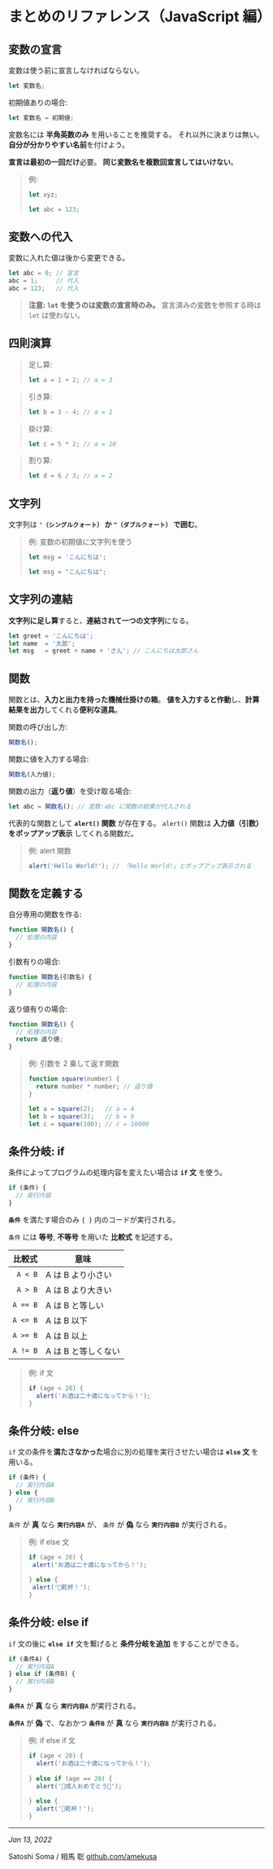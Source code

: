 # まとめのリファレンス（JavaScript 編）



## 変数の宣言

変数は使う前に宣言しなければならない。

```js
let 変数名;
```

初期値ありの場合:

```js
let 変数名 = 初期値;
```

変数名には **半角英数のみ** を用いることを推奨する。
それ以外に決まりは無い。**自分が分かりやすい名前**を付けよう。

**宣言は最初の一回だけ**必要。
**同じ変数名を複数回宣言してはいけない**。

> 例:
>
> ```js
> let xyz;
> ```
>
> ```js
> let abc = 123;
> ```



## 変数への代入

変数に入れた値は後から変更できる。

```js
let abc = 0; // 宣言
abc = 1;     // 代入
abc = 123;   // 代入
```

>  **注意:**
> **`let` を使うのは変数の宣言時のみ。**
> 宣言済みの変数を参照する時は `let` は使わない。



## 四則演算

> 足し算:
> ```js
> let a = 1 + 2; // a = 3
> ```

> 引き算:
> ```js
> let b = 3 - 4; // a = 1
> ```

> 掛け算:
> ```js
> let c = 5 * 2; // a = 10
> ```

> 割り算:
> ```js
> let d = 6 / 3; // a = 2
> ```



## 文字列

文字列は **`'（シングルクォート）` か `"（ダブルクォート）` で囲む**。

> 例: 変数の初期値に文字列を使う
>
> ```js
> let msg = 'こんにちは';
> ```
>
> ```js
> let msg = "こんにちは";
> ```



## 文字列の連結

**文字列に足し算**すると、**連結されて一つの文字列**になる。

```js
let greet = 'こんにちは';
let name  = '太郎';
let msg   = greet + name + 'さん'; // こんにちは太郎さん
```



## 関数

関数とは、**入力と出力を持った機械仕掛けの箱**。
**値を入力すると作動**し、**計算結果を出力**してくれる**便利な道具**。



関数の呼び出し方:

```js
関数名();
```

関数に値を入力する場合:

```js
関数名(入力値);
```

関数の出力（**返り値**）を受け取る場合:

```js
let abc = 関数名(); // 変数:abc に関数の結果が代入される
```



代表的な関数として **`alert()` 関数** が存在する。
`alert()` 関数は **入力値（引数）をポップアップ表示** してくれる関数だ。

> 例: alert 関数
>
> ```js
> alert('Hello World!'); // 「Hello World!」とポップアップ表示される
> ```



## 関数を定義する

自分専用の関数を作る:

```js
function 関数名() {
  // 処理の内容
}
```

引数有りの場合:

```js
function 関数名(引数名) {
  // 処理の内容
}
```

返り値有りの場合:

```js
function 関数名() {
  // 処理の内容
  return 返り値;
}
```



> 例: 引数を 2 乗して返す関数
>
> ```js
> function square(number) {
>   return number * number; // 返り値
> }
> ```
>
> ```js
> let a = square(2);   // a = 4
> let b = square(3);   // b = 9
> let c = square(100); // c = 10000
> ```



## 条件分岐: if

条件によってプログラムの処理内容を変えたい場合は **`if` 文** を使う。

```js
if (条件) {
  // 実行内容
}
```

**`条件`** を満たす場合のみ `{ }` 内のコードが実行される。

`条件` には **等号**, **不等号** を用いた **比較式** を記述する。

| 比較式 | 意味 |
| ------: | ----------------- |
| `A < B` | A は B より小さい |
| `A > B` | A は B より大きい |
| `A == B` | A は B と等しい |
| `A <= B` | A は B 以下 |
| `A >= B` | A は B 以上 |
| `A != B` | A は B と等しくない |



> 例: if 文
>
> ```js
> if (age < 20) {
>   alert('お酒は二十歳になってから！');
> }
> ```



## 条件分岐: else

`if` 文の条件を**満たさなかった**場合に別の処理を実行させたい場合は **`else` 文** を用いる。

```js
if (条件) {
  // 実行内容A
} else {
  // 実行内容B
}
```

`条件` が **真** なら **`実行内容A`** が、
`条件` が **偽** なら **`実行内容B`** が実行される。



>例: if else 文
>
>```js
>if (age < 20) {
>  alert('お酒は二十歳になってから！');
>  
>} else {
>  alert('🍷乾杯！');
>}
>```



## 条件分岐: else if

`if` 文の後に **`else if`** 文を繋げると **条件分岐を追加** をすることができる。

```js
if (条件A) {
  // 実行内容A
} else if (条件B) {
  // 実行内容B
}
```

**`条件A`** が **真** なら **`実行内容A`** が実行される。

**`条件A`** が **偽** で、なおかつ
**`条件B`** が **真** なら **`実行内容B`** が実行される。



> 例: if else if 文
>
> ```js
> if (age < 20) {
>   alert('お酒は二十歳になってから！');
>   
> } else if (age == 20) {
>   alert('🍺成人おめでとう🎉');
>   
> } else {
>   alert('🍷乾杯！');
> }
> ```







---

*Jan 13, 2022*

Satoshi Soma / 相馬 聡
[github.com/amekusa](https://github.com/amekusa/)

